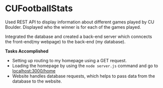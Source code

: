 # CUFootballStats
Used REST API to display information about different games played by CU Boulder. Displayed who the winner is for each of the games played.<br />

Integrated the database and created a back-end server which conncects the front-end(my webpage) to the back-end (my database). <br />

<b> Tasks Accomplished </b> <br />
* Setting up routing to my homepage using a GET request. 
* Loading the homepage by using the ```node server.js``` command and go to [localhost:3000/home](http://localhost:3000/home) 
* Website handles database requests, which helps to pass data from the database to the website. 

